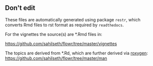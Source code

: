 ## Don't edit

These files are automatically generated using package `restr`, which converts Rmd files to rst format as required by `readthedocs`.

For the vignettes the source(s) are *.Rmd files in:

https://github.com/sahilseth/flowr/tree/master/vignettes

The topics are derived from *.Rd, which are further derived via [roxygen](http://r-pkgs.had.co.nz/man.html):
https://github.com/sahilseth/flowr/tree/master/man


